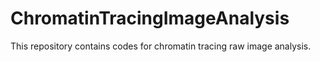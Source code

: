 # ChromatinTracingImageAnalysis
This repository contains codes for chromatin tracing raw image analysis.
